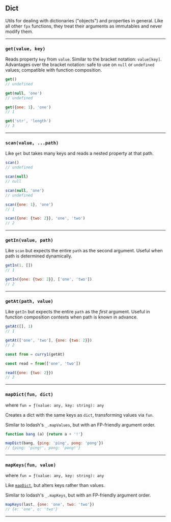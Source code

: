 ## Dict

Utils for dealing with dictionaries ("objects") and properties in general. Like
all other `fpx` functions, they treat their arguments as immutables and never
modify them.

---

### `get(value, key)`

Reads property `key` from `value`. Similar to the bracket notation:
`value[key]`. Advantages over the bracket notation: safe to use on `null` or
`undefined` values; compatible with function composition.

```js
get()
// undefined

get(null, 'one')
// undefined

get({one: 1}, 'one')
// 1

get('str', 'length')
// 3
```

---

### `scan(value, ...path)`

Like `get` but takes many keys and reads a nested property at that path.

```js
scan()
// undefined

scan(null)
// null

scan(null, 'one')
// undefined

scan({one: 1}, 'one')
// 1

scan({one: {two: 2}}, 'one', 'two')
// 2
```

---

### `getIn(value, path)`

Like `scan` but expects the entire `path` as the second argument. Useful when
path is determined dynamically.

```js
getIn(1, [])
// 1

getIn({one: {two: 2}}, ['one', 'two'])
// 2
```

---

### `getAt(path, value)`

Like `getIn` but expects the entire `path` as the _first_ argument. Useful in
function composition contexts when path is known in advance.

```js
getAt([], 1)
// 1

getAt(['one', 'two'], {one: {two: 2}})
// 2

const from = curry1(getAt)

const read = from(['one', 'two'])

read({one: {two: 2}})
// 2
```

---

### `mapDict(fun, dict)`

where `fun = ƒ(value: any, key: string): any`

Creates a dict with the same keys as `dict`, transforming values via `fun`.

Similar to lodash's `_.mapValues`, but with an FP-friendly argument order.

```js
function bang (a) {return a + '!'}

mapDict(bang, {ping: 'ping', pong: 'pong'})
// {ping: 'ping!', pong: 'pong!'}
```

---

### `mapKeys(fun, value)`

where `fun = ƒ(value: any, key: string): any`

Like [`mapDict`](#-mapdict-fun-dict-), but alters keys rather than values.

Similar to lodash's `_.mapKeys`, but with an FP-friendly argument order.

```js
mapKeys(last, {one: 'one', two: 'two'})
// {e: 'one', o: 'two'}
```

----
